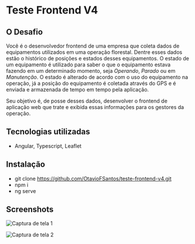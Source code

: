 # Teste Frontend V4

## O Desafio

Você é o desenvolvedor frontend de uma empresa que coleta dados de equipamentos utilizados em uma operação florestal. Dentre esses dados estão o histórico de posições e estados desses equipamentos. O estado de um equipamento é utilizado para saber o que o equipamento estava fazendo em um determinado momento, seja *Operando*, *Parado* ou em *Manutenção*. O estado é alterado de acordo com o uso do equipamento na operação, já a posição do equipamento é coletada através do GPS e é enviada e armazenada de tempo em tempo pela aplicação.

Seu objetivo é, de posse desses dados, desenvolver o frontend de aplicação web que trate e exibida essas informações para os gestores da operação.

## Tecnologias utilizadas

* Angular, Typescript, Leaflet

## Instalação

* git clone https://github.com/OtavioFSantos/teste-frontend-v4.git
* npm i
* ng serve

## Screenshots 

![Captura de tela 1](assets/img/screenshot-1.png)

![Captura de tela 2](assets/img/screenshot-2.png)